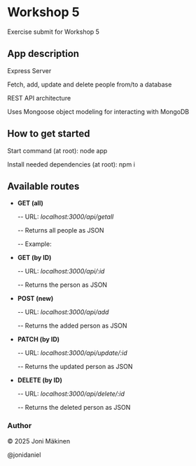 # Workshop 5

Exercise submit for Workshop 5

## App description

Express Server

Fetch, add, update and delete people from/to a database

REST API architecture

Uses Mongoose object modeling for interacting with MongoDB

## How to get started

Start command (at root): node app

Install needed dependencies (at root): npm i

## Available routes

- **GET (all)**

  -- URL: _localhost:3000/api/getall_

  -- Returns all people as JSON

  -- Example:

- **GET (by ID)**

  -- URL: _localhost:3000/api/:id_

  -- Returns the person as JSON

- **POST (new)**

  -- URL: _localhost:3000/api/add_

  -- Returns the added person as JSON

- **PATCH (by ID)**

  -- URL: _localhost:3000/api/update/:id_

  -- Returns the updated person as JSON

- **DELETE (by ID)**

  -- URL: _localhost:3000/api/delete/:id_

  -- Returns the deleted person as JSON

### Author

© 2025 Joni Mäkinen

@jonidaniel
